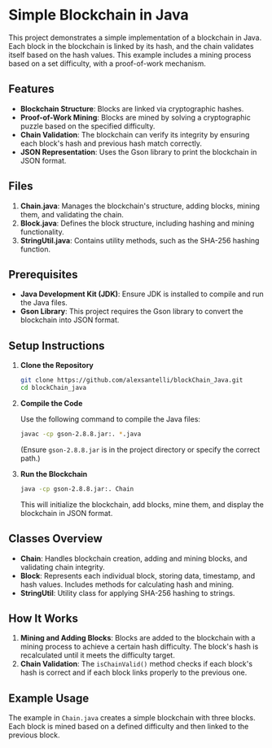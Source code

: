 
# Simple Blockchain in Java

This project demonstrates a simple implementation of a blockchain in Java. Each block in the blockchain is linked by its hash, and the chain validates itself based on the hash values. This example includes a mining process based on a set difficulty, with a proof-of-work mechanism.

## Features

- **Blockchain Structure**: Blocks are linked via cryptographic hashes.
- **Proof-of-Work Mining**: Blocks are mined by solving a cryptographic puzzle based on the specified difficulty.
- **Chain Validation**: The blockchain can verify its integrity by ensuring each block's hash and previous hash match correctly.
- **JSON Representation**: Uses the Gson library to print the blockchain in JSON format.

## Files

1. **Chain.java**: Manages the blockchain's structure, adding blocks, mining them, and validating the chain.
2. **Block.java**: Defines the block structure, including hashing and mining functionality.
3. **StringUtil.java**: Contains utility methods, such as the SHA-256 hashing function.

## Prerequisites

- **Java Development Kit (JDK)**: Ensure JDK is installed to compile and run the Java files.
- **Gson Library**: This project requires the Gson library to convert the blockchain into JSON format.

## Setup Instructions

1. **Clone the Repository**

   ```bash
   git clone https://github.com/alexsantelli/blockChain_Java.git
   cd blockChain_java
   ```

2. **Compile the Code**

   Use the following command to compile the Java files:

   ```bash
   javac -cp gson-2.8.8.jar:. *.java
   ```

   (Ensure `gson-2.8.8.jar` is in the project directory or specify the correct path.)

3. **Run the Blockchain**

   ```bash
   java -cp gson-2.8.8.jar:. Chain
   ```

   This will initialize the blockchain, add blocks, mine them, and display the blockchain in JSON format.

## Classes Overview

- **Chain**: Handles blockchain creation, adding and mining blocks, and validating chain integrity.
- **Block**: Represents each individual block, storing data, timestamp, and hash values. Includes methods for calculating hash and mining.
- **StringUtil**: Utility class for applying SHA-256 hashing to strings.

## How It Works

1. **Mining and Adding Blocks**: Blocks are added to the blockchain with a mining process to achieve a certain hash difficulty. The block's hash is recalculated until it meets the difficulty target.
2. **Chain Validation**: The `isChainValid()` method checks if each block's hash is correct and if each block links properly to the previous one.

## Example Usage

The example in `Chain.java` creates a simple blockchain with three blocks. Each block is mined based on a defined difficulty and then linked to the previous block.

